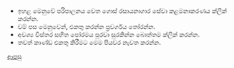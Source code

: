 * ඉහළ මෙනුවේ පරිපාලනය වෙත ගොස් රසායනාගාර සේවා කළමනාකරණය ක්ලික් කරන්න.
* වම් පස මෙනුවෙන්, එකතු කරන්න ප්‍රවර්ගය තෝරන්න.
* අවශ්‍ය විස්තර සහිත පෝරමය පුරවා සුරකින්න බොත්තම ක්ලික් කරන්න.
* තවත් කාණ්ඩ එකතු කිරීමට මෙම පියවර නැවත කරන්න.

[ආපසු](https://github.com/hmislk/hmis/wiki/%E0%B6%BB%E0%B7%83%E0%B7%8F%E0%B6%BA%E0%B6%B1%E0%B7%8F%E0%B6%9C%E0%B7%8F%E0%B6%BB-%E0%B7%83%E0%B7%9A%E0%B7%80%E0%B7%8F-%E0%B6%9A%E0%B7%85%E0%B6%B8%E0%B6%B1%E0%B7%8F%E0%B6%9A%E0%B6%BB%E0%B6%AB%E0%B6%BA-%E0%B6%9A%E0%B6%BB%E0%B6%B1%E0%B7%8A%E0%B6%B1)